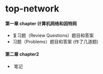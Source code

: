 # top-network
#### 第一章 chapter 计算机网络和因特网

- 复习题（Review Questions）题目和答案
- 习题（Problems）题目和答案 (作了几道题)

#### 第二章 chapter2

- ​	笔记

